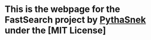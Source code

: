 # This is the webpage for the FastSearch project by [PythaSnek](https://github.com/45i) under the [MIT License]
